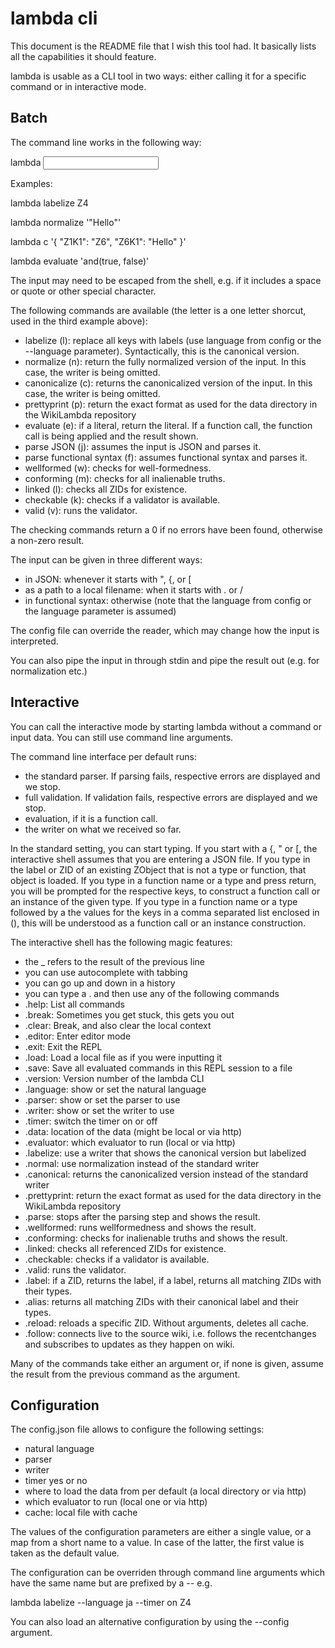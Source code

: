 # lambda cli

This document is the README file that I wish this tool had. It basically
lists all the capabilities it should feature.

lambda is usable as a CLI tool in two ways: either calling it for a specific
command or in interactive mode.

## Batch

The command line works in the following way:

lambda <command> <input>

Examples:

lambda labelize Z4

lambda normalize '"Hello"'

lambda c '{ "Z1K1": "Z6", "Z6K1": "Hello" }'

lambda evaluate 'and(true, false)'

The input may need to be escaped from the shell, e.g. if it includes a space or
quote or other special character.

The following commands are available (the letter is a one letter shorcut,
used in the third example above):
- labelize (l): replace all keys with labels (use language from config or
  the --language parameter). Syntactically, this is the canonical version.
- normalize (n): return the fully normalized version of the input. In this
  case, the writer is being omitted.
- canonicalize (c): returns the canonicalized version of the input. In this
  case, the writer is being omitted.
- prettyprint (p): return the exact format as used for the data directory in
  the WikiLambda repository
- evaluate (e): if a literal, return the literal. If a function call, the
  function call is being applied and the result shown.
- parse JSON (j): assumes the input is JSON and parses it.
- parse functional syntax (f): assumes functional syntax and parses it.
- wellformed (w): checks for well-formedness.
- conforming (m): checks for all inalienable truths.
- linked (l): checks all ZIDs for existence.
- checkable (k): checks if a validator is available.
- valid (v): runs the validator.

The checking commands return a 0 if no errors have been found, otherwise
a non-zero result.

The input can be given in three different ways:
- in JSON: whenever it starts with ", {, or [
- as a path to a local filename: when it starts with . or /
- in functional syntax: otherwise (note that the language from config or
  the language parameter is assumed)

The config file can override the reader, which may change how the input is
interpreted.

You can also pipe the input in through stdin and pipe the result out
(e.g. for normalization etc.)

## Interactive

You can call the interactive mode by starting lambda without a command or
input data. You can still use command line arguments.

The command line interface per default runs:
- the standard parser. If parsing fails, respective errors are displayed and we
  stop.
- full validation. If validation fails, respective errors are displayed and we
  stop.
- evaluation, if it is a function call.
- the writer on what we received so far.

In the standard setting, you can start typing.
If you start with a {, " or [, the interactive shell assumes that you are
entering a JSON file.
If you type in the label or ZID of an existing ZObject that is not a type or
function, that object is loaded.
If you type in a function name or a type and press return, you will be prompted
for the respective keys, to construct a function call or an instance of the
given type.
If you type in a function name or a type followed by a the values for the keys
in a comma separated list enclosed in (), this will be understood as a function
call or an instance construction.

The interactive shell has the following magic features:
- the _ refers to the result of the previous line
- you can use autocomplete with tabbing
- you can go up and down in a history
- you can type a . and then use any of the following commands
- .help: List all commands
- .break: Sometimes you get stuck, this gets you out
- .clear: Break, and also clear the local context
- .editor: Enter editor mode
- .exit: Exit the REPL
- .load: Load a local file as if you were inputting it
- .save: Save all evaluated commands in this REPL session to a file
- .version: Version number of the lambda CLI
- .language: show or set the natural language
- .parser: show or set the parser to use
- .writer: show or set the writer to use
- .timer: switch the timer on or off
- .data: location of the data (might be local or via http)
- .evaluator: which evaluator to run (local or via http)
- .labelize: use a writer that shows the canonical version but labelized
- .normal: use normalization instead of the standard writer
- .canonical: returns the canonicalized version instead of the standard writer
- .prettyprint: return the exact format as used for the data directory in
  the WikiLambda repository
- .parse: stops after the parsing step and shows the result.
- .wellformed: runs wellformedness and shows the result.
- .conforming: checks for inalienable truths and shows the result.
- .linked: checks all referenced ZIDs for existence.
- .checkable: checks if a validator is available.
- .valid: runs the validator.
- .label: if a ZID, returns the label, if a label, returns all matching ZIDs
  with their types.
- .alias: returns all matching ZIDs with their canonical label and their types.
- .reload: reloads a specific ZID. Without arguments, deletes all cache.
- .follow: connects live to the source wiki, i.e. follows the recentchanges and
  subscribes to updates as they happen on wiki.

Many of the commands take either an argument or, if none is given, assume
the result from the previous command as the argument.

## Configuration

The config.json file allows to configure the following settings:
- natural language
- parser
- writer
- timer yes or no
- where to load the data from per default (a local directory or via http)
- which evaluator to run (local one or via http)
- cache: local file with cache

The values of the configuration parameters are either a single value, or a map
from a short name to a value. In case of the latter, the first value is taken
as the default value.

The configuration can be overriden through command line arguments which have
the same name but are prefixed by a -- e.g.

lambda labelize --language ja --timer on Z4

You can also load an alternative configuration by using the --config argument.
